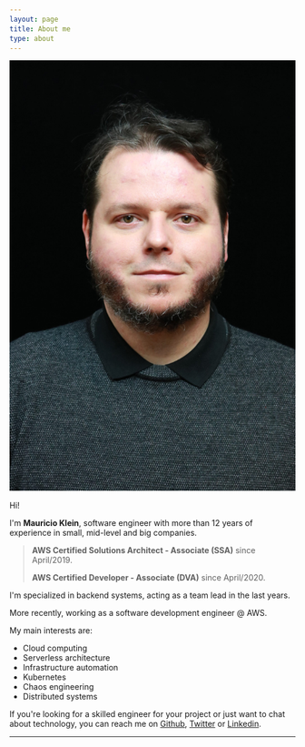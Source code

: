 ```yaml
---
layout: page
title: About me
type: about
---
```


<img class="about-img" src="/assets/images/avatar.jpg">

Hi!

I'm **Mauricio Klein**, software engineer with more than 12 years of experience in small, mid-level and big companies.

> **AWS Certified Solutions Architect - Associate (SSA)** since April/2019.
>
> **AWS Certified Developer - Associate (DVA)** since April/2020.

I'm specialized in backend systems, acting as a team lead in the last years. 

More recently, working as a software development engineer @ AWS.

My main interests are:
- Cloud computing
- Serverless architecture
- Infrastructure automation
- Kubernetes
- Chaos engineering
- Distributed systems

If you're looking for a skilled engineer for your project or just want to chat about technology,
you can reach me on [Github][github], [Twitter][twitter] or [Linkedin][linkedin].

---

[github]: https://github.com/mauricioklein
[twitter]: https://twitter.com/Mauricio_Klein
[linkedin]: https://www.linkedin.com/in/mauricioklein
